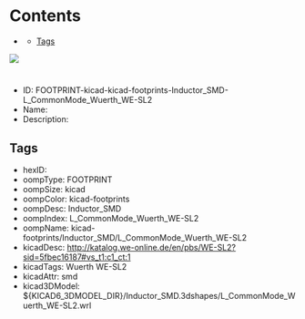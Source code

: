 



Contents
========

* [](#)
	* [Tags](#tags)
  
![][im]
# 

- ID: FOOTPRINT-kicad-kicad-footprints-Inductor_SMD-L_CommonMode_Wuerth_WE-SL2
- Name: 
- Description: 

## Tags

- hexID: 
- oompType: FOOTPRINT
- oompSize: kicad
- oompColor: kicad-footprints
- oompDesc: Inductor_SMD
- oompIndex: L_CommonMode_Wuerth_WE-SL2
- oompName: kicad-footprints/Inductor_SMD/L_CommonMode_Wuerth_WE-SL2
- kicadDesc: http://katalog.we-online.de/en/pbs/WE-SL2?sid=5fbec16187#vs_t1:c1_ct:1
- kicadTags: Wuerth WE-SL2
- kicadAttr: smd
- kicad3DModel: ${KICAD6_3DMODEL_DIR}/Inductor_SMD.3dshapes/L_CommonMode_Wuerth_WE-SL2.wrl



[im]: image.png
